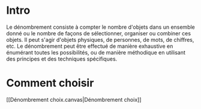 # Intro
Le dénombrement consiste à compter le nombre d'objets dans un ensemble donné ou le nombre de façons de sélectionner, organiser ou combiner ces objets. Il peut s'agir d'objets physiques, de personnes, de mots, de chiffres, etc. Le dénombrement peut être effectué de manière exhaustive en énumérant toutes les possibilités, ou de manière méthodique en utilisant des principes et des techniques spécifiques.
# Comment choisir
[[Dénombrement choix.canvas|Dénombrement choix]]
